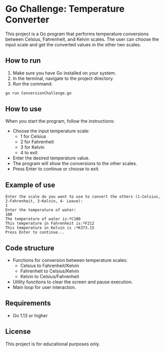 # Go Challenge: Temperature Converter

This project is a Go program that performs temperature conversions between Celsius, Fahrenheit, and Kelvin scales. The user can choose the input scale and get the converted values in the other two scales.

## How to run

1. Make sure you have Go installed on your system.
2. In the terminal, navigate to the project directory.
3. Run the command:

```bash
go run ConversionChallenge.go
```

## How to use

When you start the program, follow the instructions:
- Choose the input temperature scale:
  - 1 for Celsius
  - 2 for Fahrenheit
  - 3 for Kelvin
  - 4 to exit
- Enter the desired temperature value.
- The program will show the conversions to the other scales.
- Press Enter to continue or choose to exit.

## Example of use

```
Enter the scale do you want to use to convert the others (1-Celsius, 2-Fahrenheit, 3-Kelvin, 4- Leave):
1
Enter the temperature of water:
100
The temperature of water is:ºC100
This temperature in Fahrenheit is:ºF212
This temperature in Kelvin is :ºK373.15
Press Enter to continue...
```

## Code structure

- Functions for conversion between temperature scales:
  - Celsius to Fahrenheit/Kelvin
  - Fahrenheit to Celsius/Kelvin
  - Kelvin to Celsius/Fahrenheit
- Utility functions to clear the screen and pause execution.
- Main loop for user interaction.

## Requirements
- Go 1.13 or higher

## License
This project is for educational purposes only.
